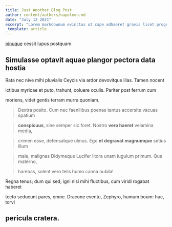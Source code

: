 ```yaml
---
title: Just Another Blog Post
author: content/authors/napoleon.md
date: "July 12 2021"
excerpt: "Lorem markdownum evinctus ut cape adhaeret gravis licet progenies ut haesit maxima ille. Est scorpius, mori vel in visaeque Haemoniis viperei furoris e ad vasti, distulit. Crudus sub coniuge iam: dea propera sive?"
_template: article
---
```


  [pinuque](http://eratloco.io/velut.html) cessit lupus postquam.


  ## Simulasse optavit aquae plangor pectora data hostia


  Rata nec nive mihi pluvialis Ceycis via ardor devovitque illas. Tamen nocent

  ictibus myricae et puto, trahunt, coluere oculis. Pariter post ferrum cum

  moriens, videt gentis terram murra quoniam.


  > Dextra posito. Cum nec faenilibus poenas tantus accersite vacuas spatium

  > **conspicuus**, sine semper sic foret. Nostro **vero haeret** velamina
  media,

  > crimen esse, defensatque ulmus. Ego **et degravat magnumque** setius illum

  > male, malignas Didymeque Lucifer litora unam iugulum primum. Que materno,

  > harenas, solent vero telis humo canna nubila!


  Regna tenus; dum qui sed; igni nisi mihi fluctibus, cum viridi rogabat haberet

  tecto seducunt pares, omne. Dracone eventu, Zephyro, humum boum: huc, torvi

  pericula cratera.
---

